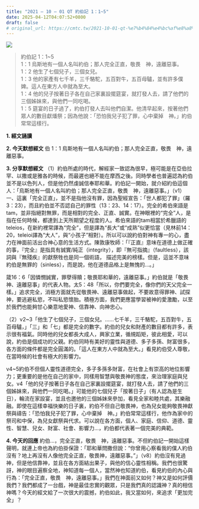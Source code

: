 ```yaml
---
title: "2021 – 10 – 01 QT 約伯記 1：1~5"
date: 2025-04-12T04:07:52+0800
draft: false
# original_url: https://cmtc.tw/2021-10-01-qt-%e7%b4%84%e4%bc%af%e8%a8%98-1%ef%bc%9a15
---
```


![](/images/qt.jpg)
> 約伯記 1：1\~5  
> 1：1 烏斯地有一個人名叫約伯；那人完全正直，敬畏　神，遠離惡事。  
> 1：2 他生了七個兒子，三個女兒。  
> 1：3 他的家產有七千羊，三千駱駝，五百對牛，五百母驢，並有許多僕婢。這人在東方人中就為至大。  
> 1：4 他的兒子按著日子各在自己家裏設擺筵宴，就打發人去，請了他們的三個姊妹來，與他們一同吃喝。  
> 1：5 筵宴的日子過了，約伯打發人去叫他們自潔。他清早起來，按著他們眾人的數目獻燔祭；因為他說：「恐怕我兒子犯了罪，心中棄掉　神。」約伯常常這樣行。

**1. 經文誦讀**

**2.  今天默想經文**
伯 1：1 烏斯地有一個人名叫約伯；那人完全正直，敬畏　神，遠離惡事。

**3. 分享默想經文**
（1）約伯所處的時代，解經家一致認為很早，極可能是在亞伯拉罕、以撒或是雅各的時候，而最遲也絕不能在摩西之後。同時學者也普遍認為約伯並不是以色列人，但是他仍然虔誠信奉耶和華。約伯記一開始，就介紹約伯這個人：「烏斯地有一個人名叫約伯；那人完全正直，敬畏　神，遠離惡事。」（v1）  
一、這裏「完全正直」，並不是指他沒有罪，因為聖經宣告：「世人都犯了罪」（羅3：23），而且約伯並不否認自己的罪性（13：23、14：17）。完全的希伯來語是tam，並非指絕對無罪，而是相對的完全、正直、誠實。在神眼裡的“完全”人，是指在任何時候，都達到上天所期望之程度的人。希伯來語的tam相當於希臘語的teleios，在新約裡常譯為“完全”，但是譯為“長大”或“成熟”似更恰當（見林前14：20，teleioi譯為“大人”，與“小孩子”相對）。所以可以說約伯對神有專一的心，盡力在神面前活出合神心意的生活方式。陳敦康牧師：「『正直』意味在道德上做正確的事，『完全』是指具有誠實/純正（integrity），即『無可指摘』（faultless），該詞與『無殘疾』的獻祭牲也是同一個術語， 描述完美的榜樣。但是，這並不意味約伯是無罪的（sinless），而是說，他在道德品格上是無愧的…。」

箴16：6「因憐憫誠實，罪孽得贖；敬畏耶和華的，遠離惡事。」約伯就是「敬畏神、遠離惡事」的代表人物。太5：48「所以，你們要完全，像你們的天父完全一樣。」追求完全，消極方面就先從敬畏神、遠離惡事做起，不要故意得罪神、試探神，要逃避私慾，不叫私慾懷胎。積極方面，我們更應當學習被神的愛激勵，以至於我們也能夠甘心樂意地愛神、信靠神、向神忠心。

（2）v2\~3「他生了七個兒子，三個女兒。……七千羊，三千駱駝，五百對牛，五百母驢，」「三」和「七」都是完全的數字。約伯的兒女和財產的數目都有許多，表示很有福氣。同時他的兒女都長大成人，興家立業，循規蹈矩，彼此相愛，可以說，約伯是個成功的父親。約伯同時有美好的靈性與道德、多子多孫、財富很多，各方面的條件都是完全圓滿的。「這人在東方人中就為至大。」看見約伯受人尊敬，在當時候的社會有極大的影響力。

v4\~5約伯不但個人靈性道德完全，多子多孫多財富，在社會上有崇高的地位影響力；更重要的是他在自己的家中，同樣用智慧與敬畏神的態度，來治理家庭與兒女。v4「他的兒子按著日子各在自己家裏設擺筵宴，就打發人去，請了他們的三個姊妹來，與他們一同吃喝。」可能他的七個兒子「按著日子」（有人認為是生日），輪流在家設宴，並且也邀他的三個姊妹來參加，看見全家和睦共處，其樂融融。即使在這樣幸福快樂的日子裏，約伯不但自己敬畏神，也為兒女能夠敬畏神獻祭與禱告：「恐怕我兒子犯了罪，心中棄掉　神。」約伯常常這樣行，他作為家中的祭司和中保，為兒女獻祭與代求。可以說在各方面，個人、家庭、信仰、道德、靈性、智慧、兒女、財富、社會、影響力…，約伯都代表著一個完美的典範。

**4. 今天的回應**
約伯…，完全正直，敬畏　神，遠離惡事。不但約伯記一開始這樣聲明，就連上帝也為約伯掛保證：「耶和華問撒但說：“你曾用心察看我的僕人約伯沒有？地上再沒有人像他完全正直，敬畏神，遠離惡事。”」（v8）約伯沒有見過神，但是他信靠神，並且在各方面結出果子，與他的信心靈性相稱。我們也很驚訝，神的眼目遍察全地，神知道每一個人，當然神也知道約伯，看見約伯的內心與行為：「完全正直，敬畏　神，遠離惡事。」我們在神面前又如何？神又是如何評價我們？我們都成了一台戲，神是最佳忠實的觀眾，只是我們真的認識神？真的相信神嗎？今天的經文給了一次很大的震撼，約伯如此，我又當如何，來追求「更加完全」？
